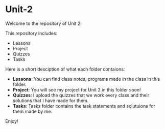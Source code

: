 # Unit-2
Welcome to the repository of Unit 2!

This repository includes:
- Lessons
- Project
- Quizzes
- Tasks

Here is a short desciption of what each folder contaions:
- **Lessons**: You can find class notes, programs made in the class in this folder.
- **Project**: You will see my project for Unit 2 in this folder soon!
- **Quizzes**: I upload the quizzes that we work every class and their solutions that I have made for them.
- **Tasks**: Tasks folder contains the task statements and solutuions for them made by me.

Enjoy!
